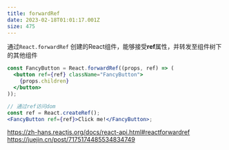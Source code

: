 ```yaml
---
title: forwardRef
date: 2023-02-18T01:01:17.001Z
size: 475
---
```

通过`React.forwardRef` 创建的React组件，能够接受**ref**属性，并转发至组件树下的其他组件

```jsx
const FancyButton = React.forwardRef((props, ref) => (
  <button ref={ref} className="FancyButton">
    {props.children}
  </button>
));

// 通过ref访问dom
const ref = React.createRef();
<FancyButton ref={ref}>Click me!</FancyButton>;
```

https://zh-hans.reactjs.org/docs/react-api.html#reactforwardref
https://juejin.cn/post/7175174485534834749
